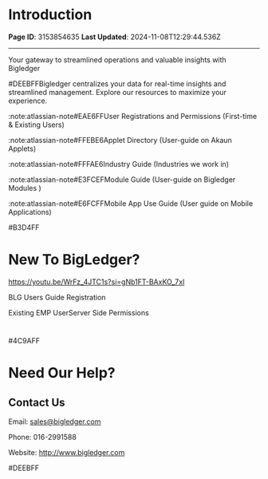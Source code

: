 # Introduction

**Page ID**: 3153854635
**Last Updated**: 2024-11-08T12:29:44.536Z

---

Your gateway to streamlined operations and valuable insights with Bigledger

#DEEBFFBigledger centralizes your data for real-time insights and streamlined management. Explore our resources to maximize your experience.

:note:atlassian-note#EAE6FFUser Registrations and Permissions  (First-time & Existing Users)

:note:atlassian-note#FFEBE6Applet Directory  (User-guide on Akaun Applets)

:note:atlassian-note#FFFAE6Industry Guide  (Industries we work in)

:note:atlassian-note#E3FCEFModule Guide  (User-guide on Bigledger Modules )

:note:atlassian-note#E6FCFFMobile App Use Guide  (User guide on Mobile Applications)

#B3D4FF
#                                 New To BigLedger?
https://youtu.be/WrFz_4JTC1s?si=gNb1FT-BAxKO_7xl 

BLG Users Guide Registration 

Existing EMP User﻿﻿Server Side Permissions
#   
#4C9AFF
#                                       Need Our Help?

## Contact Us
Email: sales@bigledger.com  

Phone: 016-2991588

Website: http://www.bigledger.com

 

 

#DEEBFF
